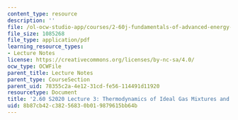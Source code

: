 ```yaml
---
content_type: resource
description: ''
file: /ol-ocw-studio-app/courses/2-60j-fundamentals-of-advanced-energy-conversion-spring-2020/8b87cb42c38256830b019879615bb64b_MIT2_60s20_lec3.pdf
file_size: 1085268
file_type: application/pdf
learning_resource_types:
- Lecture Notes
license: https://creativecommons.org/licenses/by-nc-sa/4.0/
ocw_type: OCWFile
parent_title: Lecture Notes
parent_type: CourseSection
parent_uid: 78355c2a-4e12-31cd-fe56-114491d11920
resourcetype: Document
title: '2.60 S2020 Lecture 3: Thermodynamics of Ideal Gas Mixtures and Separation'
uid: 8b87cb42-c382-5683-0b01-9879615bb64b
---
```

